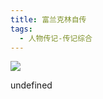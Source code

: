 ```yaml
---
title: 富兰克林自传
tags:
  - 人物传记-传记综合
---
```


![](https://wfqqreader-1252317822.image.myqcloud.com/cover/847/906847/s_906847.jpg)

undefined